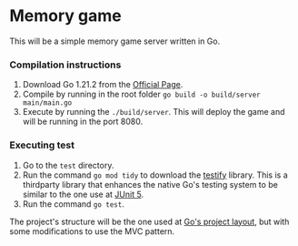 # Memory game

This will be a simple memory game server written in Go.

### Compilation instructions
1. Download Go 1.21.2 from the [Official Page](https://go.dev/doc/install).
2. Compile by running in the root folder `go build -o build/server main/main.go`
3. Execute by running the `./build/server`. This will deploy the game and will be running in the port 8080.

### Executing test
1. Go to the `test` directory.
2. Run the command `go mod tidy` to download the [testify](https://github.com/stretchr/testify) library. This is a thirdparty library that enhances the native Go's testing system to be similar to the one use at [JUnit 5](https://junit.org/junit5/).
3. Run the command `go test`.


The project's structure will be the one used at [Go's project layout](https://github.com/golang-standards/project-layout), but with some modifications to use the MVC pattern.